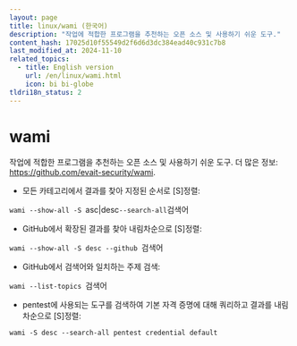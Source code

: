 ```yaml
---
layout: page
title: linux/wami (한국어)
description: "작업에 적합한 프로그램을 추천하는 오픈 소스 및 사용하기 쉬운 도구."
content_hash: 17025d10f55549d2f6d6d3dc384ead40c931c7b8
last_modified_at: 2024-11-10
related_topics:
  - title: English version
    url: /en/linux/wami.html
    icon: bi bi-globe
tldri18n_status: 2
---
```

# wami

작업에 적합한 프로그램을 추천하는 오픈 소스 및 사용하기 쉬운 도구.
더 많은 정보: <https://github.com/evait-security/wami>.

- 모든 카테고리에서 결과를 찾아 지정된 순서로 [S]정렬:

`wami --show-all -S `<span class="tldr-var badge badge-pill bg-dark-lm bg-white-dm text-white-lm text-dark-dm font-weight-bold">asc|desc</span>` --search-all `<span class="tldr-var badge badge-pill bg-dark-lm bg-white-dm text-white-lm text-dark-dm font-weight-bold">검색어</span>

- GitHub에서 확장된 결과를 찾아 내림차순으로 [S]정렬:

`wami --show-all -S desc --github `<span class="tldr-var badge badge-pill bg-dark-lm bg-white-dm text-white-lm text-dark-dm font-weight-bold">검색어</span>

- GitHub에서 검색어와 일치하는 주제 검색:

`wami --list-topics `<span class="tldr-var badge badge-pill bg-dark-lm bg-white-dm text-white-lm text-dark-dm font-weight-bold">검색어</span>

- pentest에 사용되는 도구를 검색하여 기본 자격 증명에 대해 쿼리하고 결과를 내림차순으로 [S]정렬:

`wami -S desc --search-all pentest credential default`

